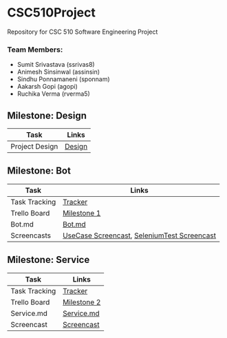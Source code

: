 # CSC510Project
Repository for CSC 510 Software Engineering Project

### Team Members:
* Sumit Srivastava (ssrivas8)
* Animesh Sinsinwal (assinsin)
* Sindhu Ponnamaneni (sponnam)
* Aakarsh Gopi (agopi)
* Ruchika Verma (rverma5)

## Milestone: Design

| Task           | Links                |
|----------------|----------------------|
| Project Design | [Design](DESIGN.md)  |

## Milestone: Bot

| Task          | Links                   |
|---------------|-------------------------|
| Task Tracking | [Tracker](WORKSHEET.md) |
| Trello Board  | [Milestone 1](https://trello.com/b/h193q9wx/milestone-1) |
| Bot.md        | [Bot.md](bot.md) |
| Screencasts   | [UseCase Screencast](https://youtu.be/Aar2CXXPN_8), [SeleniumTest Screencast](https://youtu.be/xW2NwHLRoYU) |

## Milestone: Service

| Task          | Links               |
|---------------|---------------------|
| Task Tracking | [Tracker](WORKSHEET.md) |
| Trello Board  | [Milestone 2](https://trello.com/b/UfgRVHrf/milestone-2) |
| Service.md    | [Service.md](SERVICE.md) |
| Screencast    | [Screencast]() |

